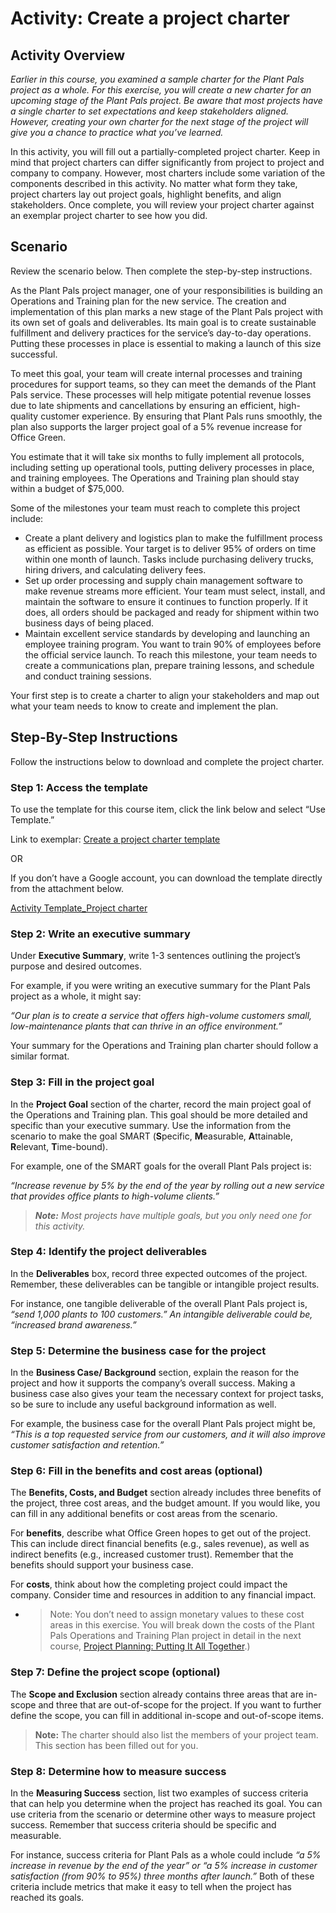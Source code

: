 # Activity: Create a project charter

## Activity Overview
*Earlier in this course, you examined a sample charter for the Plant Pals project as a whole. For this exercise, you will create a new charter for an upcoming stage of the Plant Pals project. Be aware that most projects have a single charter to set expectations and keep stakeholders aligned. However, creating your own charter for the next stage of the project will give you a chance to practice what you’ve learned.*

In this activity, you will fill out a partially-completed project charter. Keep in mind that project charters can differ significantly from project to project and company to company. However, most charters include some variation of the components described in this activity. No matter what form they take, project charters lay out project goals, highlight benefits, and align stakeholders. Once complete, you will review your project charter against an exemplar project charter to see how you did.

## Scenario
Review the scenario below. Then complete the step-by-step instructions.

As the Plant Pals project manager, one of your responsibilities is building an Operations and Training plan for the new service. The creation and implementation of this plan marks a new stage of the Plant Pals project with its own set of goals and deliverables. Its main goal is to create sustainable fulfillment and delivery practices for the service’s day-to-day operations. Putting these processes in place is essential to making a launch of this size successful.

To meet this goal, your team will create internal processes and training procedures for support teams, so they can meet the demands of the Plant Pals service. These processes will help mitigate potential revenue losses due to late shipments and cancellations by ensuring an efficient, high-quality customer experience. By ensuring that Plant Pals runs smoothly, the plan also supports the larger project goal of a 5% revenue increase for Office Green.

You estimate that it will take six months to fully implement all protocols, including setting up operational tools, putting delivery processes in place, and training employees. The Operations and Training plan should stay within a budget of $75,000.

Some of the milestones your team must reach to complete this project include:

- Create a plant delivery and logistics plan to make the fulfillment process as efficient as possible. Your target is to deliver 95% of orders on time within one month of launch. Tasks include purchasing delivery trucks, hiring drivers, and calculating delivery fees. 
- Set up order processing and supply chain management software to make revenue streams more efficient. Your team must select, install, and maintain the software to ensure it continues to function properly. If it does, all orders should be packaged and ready for shipment within two business days of being placed. 
- Maintain excellent service standards by developing and launching an employee training program. You want to train 90% of employees before the official service launch. To reach this milestone, your team needs to create a communications plan, prepare training lessons, and schedule and conduct training sessions.

Your first step is to create a charter to align your stakeholders and map out what your team needs to know to create and implement the plan.

## Step-By-Step Instructions
Follow the instructions below to download and complete the project charter.

### Step 1: Access the template
To use the template for this course item, click the link below and select “Use Template.” 


Link to exemplar: 
[Create a project charter template](https://docs.google.com/document/d/1HtFRAk4GAIEUdBZvct_Jr9RuWyGS8IlmqNiR0kA19y0/template/preview)

OR

If you don’t have a Google account, you can download the template directly from the attachment below.

[Activity Template_Project charter](/Starting%20a%20Successful%20Project/Activity/Create%20a%20project%20charter/Activity-Template_-Project-charter.docx)

### Step 2: Write an executive summary
Under **Executive Summary**, write 1-3 sentences outlining the project’s purpose and desired outcomes.

For example, if you were writing an executive summary for the Plant Pals project as a whole, it might say:

*“Our plan is to create a service that offers high-volume customers small, low-maintenance plants that can thrive in an office environment.”*

Your summary for the Operations and Training plan charter should follow a similar format.

### Step 3: Fill in the project goal

In the **Project Goal** section of the charter, record the main project goal of the Operations and Training plan. This goal should be more detailed and specific than your executive summary. Use the information from the scenario to make the goal SMART (**S**pecific, **M**easurable, **A**ttainable, **R**elevant, **T**ime-bound). 

For example, one of the SMART goals for the overall Plant Pals project is:

*“Increase revenue by 5% by the end of the year by rolling out a new service that provides office plants to high-volume clients.”*

> ***Note:** Most projects have multiple goals, but you only need one for this activity.*

### Step 4: Identify the project deliverables
In the **Deliverables** box, record three expected outcomes of the project. Remember, these deliverables can be tangible or intangible project results. 

For instance, one tangible deliverable of the overall Plant Pals project is, *“send 1,000 plants to 100 customers.” An intangible deliverable could be, “increased brand awareness.”*

### Step 5: Determine the business case for the project
In the **Business Case/ Background** section, explain the reason for the project and how it supports the company’s overall success. Making a business case also gives your team the necessary context for project tasks, so be sure to include any useful background information as well.

For example, the business case for the overall Plant Pals project might be, *“This is a top requested service from our customers, and it will also improve customer satisfaction and retention.”*

### Step 6: Fill in the benefits and cost areas (optional)
The **Benefits, Costs, and Budget** section already includes three benefits of the project, three cost areas, and the budget amount. If you would like, you can fill in any additional benefits or cost areas from the scenario.

For **benefits**, describe what Office Green hopes to get out of the project. This can include direct financial benefits (e.g., sales revenue), as well as indirect benefits (e.g., increased customer trust). Remember that the benefits should support your business case. 

For **costs**, think about how the completing project could impact the company. Consider time and resources in addition to any financial impact. 

- > Note: You don’t need to assign monetary values to these cost areas in this exercise. You will break down the costs of the Plant Pals Operations and Training Plan project in detail in the next course,
 [Project Planning: Putting It All Together](https://www.coursera.org/learn/project-planning-google/home/welcome).)

### Step 7: Define the project scope (optional)
The **Scope and Exclusion** section already contains three areas that are in-scope and three that are out-of-scope for the project. If you want to further define the scope, you can fill in additional in-scope and out-of-scope items.

> **Note:** The charter should also list the members of your project team. This section has been filled out for you. 

### Step 8: Determine how to measure success
In the **Measuring Success** section, list two examples of success criteria that can help you determine when the project has reached its goal. You can use criteria from the scenario or determine other ways to measure project success. Remember that success criteria should be specific and measurable. 

For instance, success criteria for Plant Pals as a whole could include *“a 5% increase in revenue by the end of the year” or “a 5% increase in customer satisfaction (from 90% to 95%) three months after launch.”* Both of these criteria include metrics that make it easy to tell when the project has reached its goals.